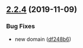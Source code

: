 ## [2.2.4](https://github.com/Tarnadas/net64plus-server/compare/2.1.2...2.2.4) (2019-11-09)


### Bug Fixes

* new domain ([df248b6](https://github.com/Tarnadas/net64plus-server/commit/df248b6))
